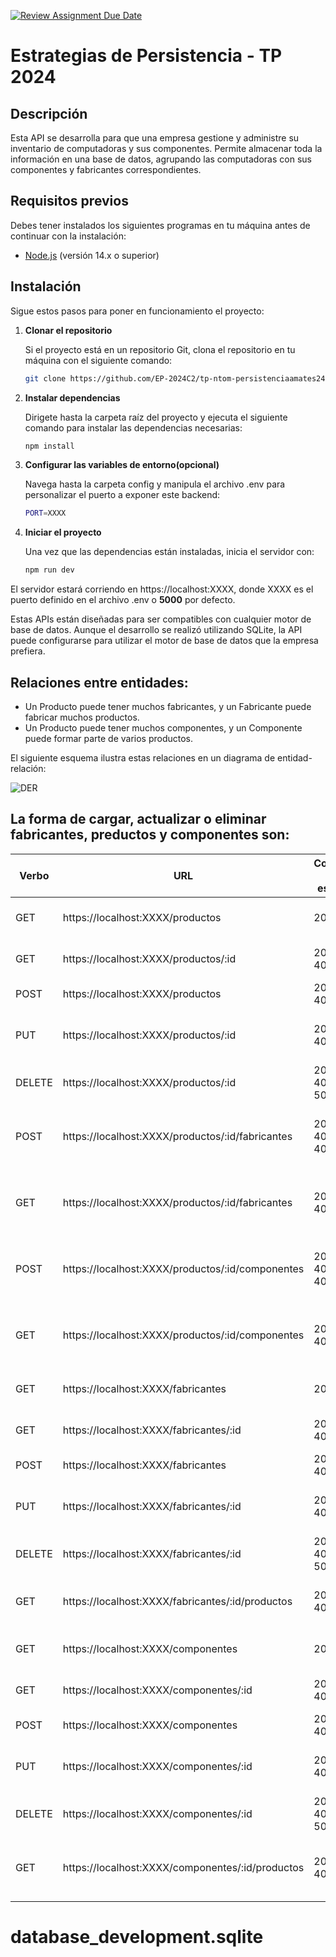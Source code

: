 [![Review Assignment Due Date](https://classroom.github.com/assets/deadline-readme-button-22041afd0340ce965d47ae6ef1cefeee28c7c493a6346c4f15d667ab976d596c.svg)](https://classroom.github.com/a/NoutYWiV)
# Estrategias de Persistencia - TP 2024

## Descripción
Esta API se desarrolla para que una empresa gestione y administre su inventario de computadoras y sus componentes. Permite almacenar toda la información en una base de datos, agrupando las computadoras con sus componentes y fabricantes correspondientes.

## Requisitos previos
Debes tener instalados los siguientes programas en tu máquina antes de continuar con la instalación:

- [Node.js](https://nodejs.org/) (versión 14.x o superior)

## Instalación

Sigue estos pasos para poner en funcionamiento el proyecto:

1. **Clonar el repositorio**

   Si el proyecto está en un repositorio Git, clona el repositorio en tu máquina con el siguiente comando:

   ```bash
   git clone https://github.com/EP-2024C2/tp-ntom-persistenciaamates24

2. **Instalar dependencias**

   Dirigete hasta la carpeta raíz del proyecto y ejecuta el siguiente comando para instalar las dependencias necesarias:

   ```bash
   npm install

3. **Configurar las variables de entorno(opcional)**

   Navega hasta la carpeta config y manipula el archivo .env para personalizar el puerto a exponer este backend:

   ```bash
   PORT=XXXX

4. **Iniciar el proyecto**

   Una vez que las dependencias están instaladas, inicia el servidor con:

   ```bash
   npm run dev

El servidor estará corriendo en https://localhost:XXXX, donde XXXX es el puerto definido en el archivo .env o **5000** por defecto.

Estas APIs están diseñadas para ser compatibles con cualquier motor de base de datos. Aunque el desarrollo se realizó utilizando SQLite, la API puede configurarse para utilizar el motor de base de datos que la empresa prefiera.


<h2>Relaciones entre entidades:</h2>

- Un Producto puede tener muchos fabricantes, y un Fabricante puede fabricar muchos productos.
- Un Producto puede tener muchos componentes, y un Componente puede formar parte de varios productos.

El siguiente esquema ilustra estas relaciones en un diagrama de entidad-relación:

![DER](DER.png)


<h2>La forma de cargar, actualizar o eliminar fabricantes, preductos y componentes son:</h2>

| Verbo  | URL                                           | Codigos de estado      | Descripción                                               |
|--------|-----------------------------------------------|--------------------|-----------------------------------------------------------|
| GET    | https://localhost:XXXX/productos              | 200                | Obtener todos los productos                               |
| GET    | https://localhost:XXXX/productos/:id          | 200, 404           | Obtener un producto en particular                         |
| POST   | https://localhost:XXXX/productos              | 201, 400           | Crear un producto                                         |
| PUT    | https://localhost:XXXX/productos/:id          | 200, 404           | Modificar los datos de un producto en particular          |
| DELETE | https://localhost:XXXX/productos/:id          | 200, 404, 500      | Borrar un producto en particular                          |
| POST   | https://localhost:XXXX/productos/:id/fabricantes | 201, 404, 400     | Crear la asociación de producto con 1 o N fabricantes     |
| GET    | https://localhost:XXXX/productos/:id/fabricantes | 200, 404          | Obtener todos los fabricantes de un producto              |
| POST   | https://localhost:XXXX/productos/:id/componentes | 201, 404, 400     | Crear la asociación de producto con 1 o N componentes     |
| GET    | https://localhost:XXXX/productos/:id/componentes | 200, 404          | Obtener todos los componentes de un producto              |
| GET    | https://localhost:XXXX/fabricantes            | 200                | Obtener todos los fabricantes                             |
| GET    | https://localhost:XXXX/fabricantes/:id        | 200, 404           | Obtener un fabricante en particular                       |
| POST   | https://localhost:XXXX/fabricantes            | 201, 400           | Crear un fabricante                                       |
| PUT    | https://localhost:XXXX/fabricantes/:id        | 200, 404           | Modificar los datos de un fabricante en particular        |
| DELETE | https://localhost:XXXX/fabricantes/:id        | 200, 404, 500      | Borrar un fabricante en particular                        |
| GET    | https://localhost:XXXX/fabricantes/:id/productos | 200, 404          | Obtener todos los productos de un fabricante              |
| GET    | https://localhost:XXXX/componentes            | 200                | Obtener todos los componentes                             |
| GET    | https://localhost:XXXX/componentes/:id        | 200, 404           | Obtener un componente en particular                       |
| POST   | https://localhost:XXXX/componentes            | 201, 400           | Crear un componente                                       |
| PUT    | https://localhost:XXXX/componentes/:id        | 200, 404           | Modificar los datos de un componente en particular        |
| DELETE | https://localhost:XXXX/componentes/:id        | 200, 404, 500      | Borrar un componente en particular                        |
| GET    | https://localhost:XXXX/componentes/:id/productos | 200, 404          | Obtener todos los productos de un componente              |

# database_development.sqlite